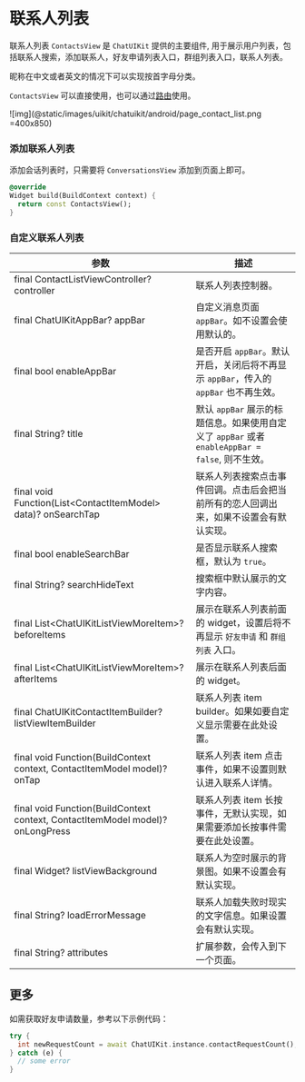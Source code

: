 # 联系人列表

<Toc />

联系人列表 `ContactsView` 是 `ChatUIKit` 提供的主要组件, 用于展示用户列表，包括联系人搜索，添加联系人，好友申请列表入口，群组列表入口，联系人列表。

昵称在中文或者英文的情况下可以实现按首字母分类。

`ContactsView` 可以直接使用，也可以通过[路由](chatuikit_advancedusage.html#路由的使用)使用。

![img](@static/images/uikit/chatuikit/android/page_contact_list.png =400x850)  

### 添加联系人列表

添加会话列表时，只需要将 `ConversationsView` 添加到页面上即可。

```dart
@override
Widget build(BuildContext context) {
  return const ContactsView();
}
```

### 自定义联系人列表

| 参数 | 描述 |
|---|---|
| final ContactListViewController? controller | 联系人列表控制器。|
| final ChatUIKitAppBar? appBar | 自定义消息页面 `appBar`。如不设置会使用默认的。|
| final bool enableAppBar | 是否开启 `appBar`。默认开启，关闭后将不再显示 `appBar`，传入的 `appBar` 也不再生效。| 
| final String? title | 默认 `appBar` 展示的标题信息。如果使用自定义了 `appBar` 或者 `enableAppBar = false`, 则不生效。|
| final void Function(List&lt;ContactItemModel&gt; data)? onSearchTap | 联系人列表搜索点击事件回调。点击后会把当前所有的恋人回调出来，如果不设置会有默认实现。|
| final bool enableSearchBar | 是否显示联系人搜索框，默认为 `true`。|
| final String? searchHideText | 搜索框中默认展示的文字内容。|
| final List&lt;ChatUIKitListViewMoreItem&gt;? beforeItems | 展示在联系人列表前面的 widget，设置后将不再显示 `好友申请` 和 `群组列表` 入口。|
| final List&lt;ChatUIKitListViewMoreItem&gt;? afterItems | 展示在联系人列表后面的 widget。|
| final ChatUIKitContactItemBuilder? listViewItemBuilder | 联系人列表 item builder。如果如要自定义显示需要在此处设置。|
| final void Function(BuildContext context, ContactItemModel model)? onTap | 联系人列表 item 点击事件，如果不设置则默认进入联系人详情。|
| final void Function(BuildContext context, ContactItemModel model)? onLongPress | 联系人列表 item 长按事件，无默认实现，如果需要添加长按事件需要在此处设置。|
| final Widget? listViewBackground | 联系人为空时展示的背景图。如果不设置会有默认实现。|
| final String? loadErrorMessage | 联系人加载失败时现实的文字信息。如果设置会有默认实现。|
| final String? attributes | 扩展参数，会传入到下一个页面。|

## 更多

如需获取好友申请数量，参考以下示例代码：

```dart
try {
  int newRequestCount = await ChatUIKit.instance.contactRequestCount();
} catch (e) {
  // some error
}
```